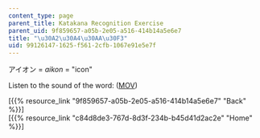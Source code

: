 ```yaml
---
content_type: page
parent_title: Katakana Recognition Exercise
parent_uid: 9f859657-a05b-2e05-a516-414b14a5e6e7
title: "\u30A2\u30A4\u30AA\u30F3"
uid: 99126147-1625-f561-2cfb-1067e91e5e7f
---
```


アイオン = _aikon_ = "icon"

Listen to the sound of the word: ([MOV](http://www.archive.org/download/MITRES21F.01S10_KATAKANA_EXERCISES/word2.mov))

  
\[{{% resource_link "9f859657-a05b-2e05-a516-414b14a5e6e7" "Back" %}}\]  
\[{{% resource_link "c84d8de3-767d-8d3f-234b-b45d41d2ac2e" "Home" %}}\]